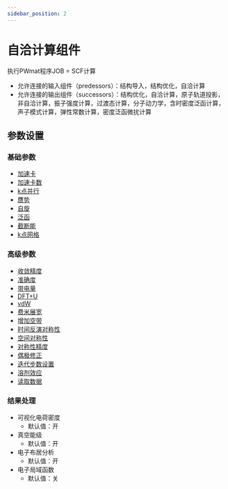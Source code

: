 ```yaml
---
sidebar_position: 2
---
```


# 自洽计算组件
执行PWmat程序JOB = SCF计算

- 允许连接的输入组件（predessors）：结构导入，结构优化，自洽计算
- 允许连接的输出组件（successors）：结构优化，自洽计算，原子轨道投影，非自洽计算，振子强度计算，过渡态计算，分子动力学，含时密度泛函计算，声子模式计算，弹性常数计算，密度泛函微扰计算

## 参数设置

### 基础参数

- [加速卡](../parameters/qflow_parameters_gpu.md)
- [加速卡数](../parameters/qflow_parameters_gpu_number.md)
- [k点并行](../parameters/qflow_parameters_kpara.md)
- [赝势](../parameters/qflow_parameters_pp.md)
- [自旋](../parameters/qflow_parameters_spin.md)
- [泛函](../parameters/qflow_parameters_xcfunctional.md)
- [截断能](../parameters/qflow_parameters_ecut.md)
- [k点网格](../parameters/qflow_parameters_kmesh.md)

### 高级参数

- [收敛精度](../parameters/qflow_parameters_convergence.md)
- [准确度](../parameters/qflow_parameters_accuracy.md)
- [带电量](../parameters/qflow_parameters_net_charge.md)
- [DFT+U](../parameters/qflow_parameters_dft+u.md)
- [vdW](../parameters/qflow_parameters_vdw.md)
- [费米展宽](../parameters/qflow_parameters_fermide.md)
- [增加空带](../parameters/qflow_parameters_addband.md)
- [时间反演对称性](../parameters/qflow_parameters_symmetry.md)
- [空间对称性](../parameters/qflow_parameters_symmetry.md)
- [对称性精度](../parameters/qflow_parameters_symmetry.md)
- [偶极修正](../parameters/qflow_parameters_dipole.md)
- [迭代步数设置](../parameters/qflow_parameters_iteration.md)
- [溶剂效应](../parameters/qflow_parameters_solvent.md)
- [读取数据](../parameters/qflow_parameters_read_data.md)

### 结果处理
- 可视化电荷密度
  - 默认值：开
- 真空能级
  - 默认值：开
- 电子布居分析
  - 默认值：开
- 电子局域函数
  - 默认值：关
